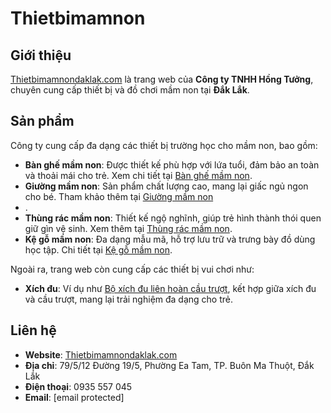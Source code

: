 # Thietbimamnon

## Giới thiệu
[Thietbimamnondaklak.com](https://thietbimamnondaklak.com/) là trang web của **Công ty TNHH Hồng Tưởng**, chuyên cung cấp thiết bị và đồ chơi mầm non tại **Đắk Lắk**.

## Sản phẩm
Công ty cung cấp đa dạng các thiết bị trường học cho mầm non, bao gồm:

- **Bàn ghế mầm non**: Được thiết kế phù hợp với lứa tuổi, đảm bảo an toàn và thoải mái cho trẻ. Xem chi tiết tại [Bàn ghế mầm non](https://thietbimamnondaklak.com/san-pham/ban-ghe-mam-non/).
- **Giường mầm non**: Sản phẩm chất lượng cao, mang lại giấc ngủ ngon cho bé. Tham khảo thêm tại [Giường mầm non](https://thietbimamnondaklak.com/san-pham/giuong-mam-non/)
- .
- **Thùng rác mầm non**: Thiết kế ngộ nghĩnh, giúp trẻ hình thành thói quen giữ gìn vệ sinh. Xem thêm tại [Thùng rác mầm non](https://thietbimamnondaklak.com/san-pham/thung-rac-mam-non/).
- **Kệ gỗ mầm non**: Đa dạng mẫu mã, hỗ trợ lưu trữ và trưng bày đồ dùng học tập. Chi tiết tại [Kệ gỗ mầm non](https://thietbimamnondaklak.com/san-pham/ke-go-mam-non/).

Ngoài ra, trang web còn cung cấp các thiết bị vui chơi như:

- **Xích đu**: Ví dụ như [Bộ xích đu liên hoàn cầu trượt](https://thietbimamnondaklak.com/san-pham/xich-du-thuyen-rong-2/), kết hợp giữa xích đu và cầu trượt, mang lại trải nghiệm đa dạng cho trẻ.

## Liên hệ
- **Website**: [Thietbimamnondaklak.com](https://thietbimamnondaklak.com/)
- **Địa chỉ**: 79/5/12 Đường 19/5, Phường Ea Tam, TP. Buôn Ma Thuột, Đắk Lắk
- **Điện thoại**: 0935 557 045
- **Email**: [email protected] 
